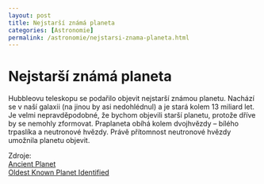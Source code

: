 ```yaml
---
layout: post
title: Nejstarší známá planeta
categories: [Astronomie]
permalink: /astronomie/nejstarsi-znama-planeta.html
---
```

# Nejstarší známá planeta

Hubbleovu teleskopu se podařilo objevit nejstarší známou planetu. Nachází se v naší galaxii (na jinou by asi nedohlédnul) a je stará kolem 13 miliard let. Je velmi nepravděpodobné, že bychom objevili starší planetu, protože dříve by se nemohly zformovat. Praplaneta obíhá kolem dvojhvězdy – bílého trpaslíka a neutronové hvězdy. Právě přítomnost neutronové hvězdy umožnila planetu objevit.

Zdroje:  
[Ancient Planet](http://science.nasa.gov/headlines/y2003/10jul_psrplanet.htm)  
[Oldest Known Planet Identified](http://hubblesite.org/newscenter/archive/2003/19/)

